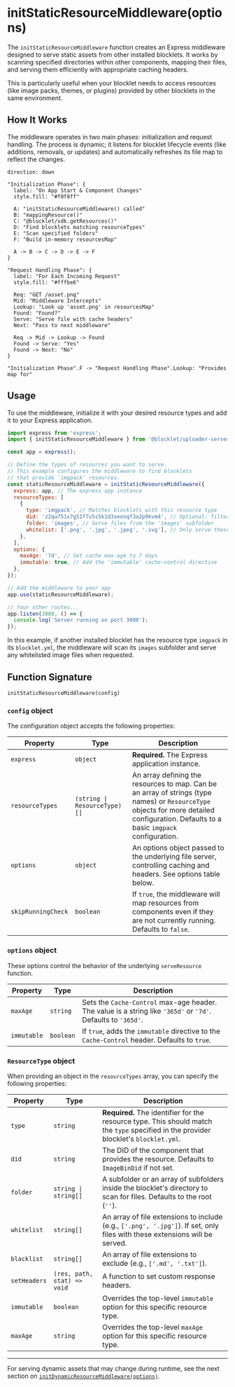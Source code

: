 # initStaticResourceMiddleware(options)

The `initStaticResourceMiddleware` function creates an Express middleware designed to serve static assets from other installed blocklets. It works by scanning specified directories within other components, mapping their files, and serving them efficiently with appropriate caching headers.

This is particularly useful when your blocklet needs to access resources (like image packs, themes, or plugins) provided by other blocklets in the same environment.

## How It Works

The middleware operates in two main phases: initialization and request handling. The process is dynamic; it listens for blocklet lifecycle events (like additions, removals, or updates) and automatically refreshes its file map to reflect the changes.

```d2
direction: down

"Initialization Phase": {
  label: "On App Start & Component Changes"
  style.fill: "#f0f8ff"

  A: "initStaticResourceMiddleware() called"
  B: "mappingResource()"
  C: "@blocklet/sdk.getResources()"
  D: "Find blocklets matching resourceTypes"
  E: "Scan specified folders"
  F: "Build in-memory resourcesMap"

  A -> B -> C -> D -> E -> F
}

"Request Handling Phase": {
  label: "For Each Incoming Request"
  style.fill: "#fffbe6"

  Req: "GET /asset.png"
  Mid: "Middleware Intercepts"
  Lookup: "Look up 'asset.png' in resourcesMap"
  Found: "Found?"
  Serve: "Serve file with cache headers"
  Next: "Pass to next middleware"

  Req -> Mid -> Lookup -> Found
  Found -> Serve: "Yes"
  Found -> Next: "No"
}

"Initialization Phase".F -> "Request Handling Phase".Lookup: "Provides map for"

```

## Usage

To use the middleware, initialize it with your desired resource types and add it to your Express application.

```javascript
import express from 'express';
import { initStaticResourceMiddleware } from '@blocklet/uploader-server';

const app = express();

// Define the types of resources you want to serve.
// This example configures the middleware to find blocklets
// that provide 'imgpack' resources.
const staticResourceMiddleware = initStaticResourceMiddleware({
  express: app, // The express app instance
  resourceTypes: [
    {
      type: 'imgpack', // Matches blocklets with this resource type
      did: 'z2qa751x7g51f7v5s5k1d3xeenqf3a2p9kvm4', // Optional: filter by a specific blocklet DID
      folder: 'images', // Serve files from the 'images' subfolder
      whitelist: ['.png', '.jpg', '.jpeg', '.svg'], // Only serve these file types
    },
  ],
  options: {
    maxAge: '7d', // Set cache max-age to 7 days
    immutable: true, // Add the 'immutable' cache-control directive
  },
});

// Add the middleware to your app
app.use(staticResourceMiddleware);

// Your other routes...
app.listen(3000, () => {
  console.log('Server running on port 3000');
});
```

In this example, if another installed blocklet has the resource type `imgpack` in its `blocklet.yml`, the middleware will scan its `images` subfolder and serve any whitelisted image files when requested.

## Function Signature

`initStaticResourceMiddleware(config)`

### `config` object

The configuration object accepts the following properties:

| Property | Type | Description |
|---|---|---|
| `express` | `object` | **Required.** The Express application instance. |
| `resourceTypes` | `(string \| ResourceType)[]` | An array defining the resources to map. Can be an array of strings (type names) or `ResourceType` objects for more detailed configuration. Defaults to a basic `imgpack` configuration. |
| `options` | `object` | An options object passed to the underlying file server, controlling caching and headers. See options table below. |
| `skipRunningCheck` | `boolean` | If `true`, the middleware will map resources from components even if they are not currently running. Defaults to `false`. |

### `options` object

These options control the behavior of the underlying `serveResource` function.

| Property | Type | Description |
|---|---|---|
| `maxAge` | `string` | Sets the `Cache-Control` max-age header. The value is a string like `'365d'` or `'7d'`. Defaults to `'365d'`. |
| `immutable` | `boolean` | If `true`, adds the `immutable` directive to the `Cache-Control` header. Defaults to `true`. |

### `ResourceType` object

When providing an object in the `resourceTypes` array, you can specify the following properties:

| Property | Type | Description |
|---|---|---|
| `type` | `string` | **Required.** The identifier for the resource type. This should match the `type` specified in the provider blocklet's `blocklet.yml`. |
| `did` | `string` | The DID of the component that provides the resource. Defaults to `ImageBinDid` if not set. |
| `folder` | `string \| string[]` | A subfolder or an array of subfolders inside the blocklet's directory to scan for files. Defaults to the root (`''`). |
| `whitelist` | `string[]` | An array of file extensions to include (e.g., `['.png', '.jpg']`). If set, only files with these extensions will be served. |
| `blacklist` | `string[]` | An array of file extensions to exclude (e.g., `['.md', '.txt']`). |
| `setHeaders`| `(res, path, stat) => void` | A function to set custom response headers. |
| `immutable` | `boolean` | Overrides the top-level `immutable` option for this specific resource type. |
| `maxAge` | `string` | Overrides the top-level `maxAge` option for this specific resource type. |

---

For serving dynamic assets that may change during runtime, see the next section on [`initDynamicResourceMiddleware(options)`](./api-reference-uploader-server-dynamic-resource.md).
